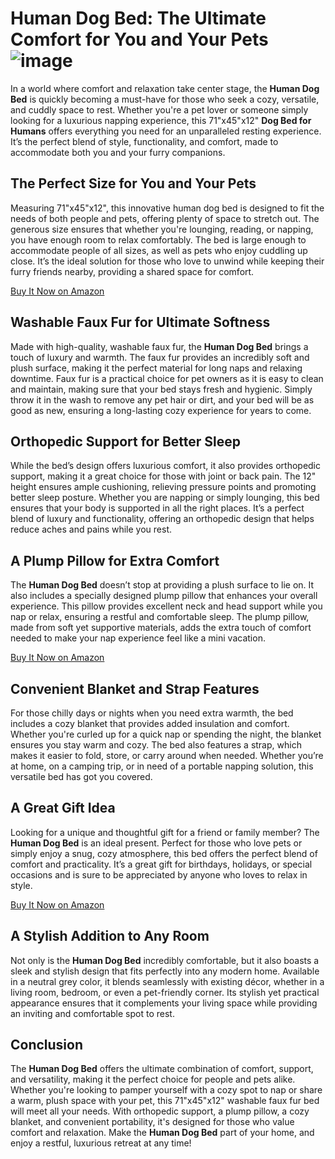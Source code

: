 # Human Dog Bed: The Ultimate Comfort for You and Your Pets![image](https://github.com/user-attachments/assets/9c84a087-d418-4848-8dd7-6e823b3c0472)


In a world where comfort and relaxation take center stage, the **Human Dog Bed** is quickly becoming a must-have for those who seek a cozy, versatile, and cuddly space to rest. Whether you're a pet lover or someone simply looking for a luxurious napping experience, this 71"x45"x12" **Dog Bed for Humans** offers everything you need for an unparalleled resting experience. It’s the perfect blend of style, functionality, and comfort, made to accommodate both you and your furry companions.

## The Perfect Size for You and Your Pets

Measuring 71"x45"x12", this innovative human dog bed is designed to fit the needs of both people and pets, offering plenty of space to stretch out. The generous size ensures that whether you're lounging, reading, or napping, you have enough room to relax comfortably. The bed is large enough to accommodate people of all sizes, as well as pets who enjoy cuddling up close. It’s the ideal solution for those who love to unwind while keeping their furry friends nearby, providing a shared space for comfort.
 
 [Buy It Now on Amazon](https://amzn.to/404CdTH)
## Washable Faux Fur for Ultimate Softness

Made with high-quality, washable faux fur, the **Human Dog Bed** brings a touch of luxury and warmth. The faux fur provides an incredibly soft and plush surface, making it the perfect material for long naps and relaxing downtime. Faux fur is a practical choice for pet owners as it is easy to clean and maintain, making sure that your bed stays fresh and hygienic. Simply throw it in the wash to remove any pet hair or dirt, and your bed will be as good as new, ensuring a long-lasting cozy experience for years to come.

## Orthopedic Support for Better Sleep

While the bed’s design offers luxurious comfort, it also provides orthopedic support, making it a great choice for those with joint or back pain. The 12" height ensures ample cushioning, relieving pressure points and promoting better sleep posture. Whether you are napping or simply lounging, this bed ensures that your body is supported in all the right places. It’s a perfect blend of luxury and functionality, offering an orthopedic design that helps reduce aches and pains while you rest.

## A Plump Pillow for Extra Comfort

The **Human Dog Bed** doesn’t stop at providing a plush surface to lie on. It also includes a specially designed plump pillow that enhances your overall experience. This pillow provides excellent neck and head support while you nap or relax, ensuring a restful and comfortable sleep. The plump pillow, made from soft yet supportive materials, adds the extra touch of comfort needed to make your nap experience feel like a mini vacation.

[Buy It Now on Amazon](https://amzn.to/404CdTH)
## Convenient Blanket and Strap Features

For those chilly days or nights when you need extra warmth, the bed includes a cozy blanket that provides added insulation and comfort. Whether you're curled up for a quick nap or spending the night, the blanket ensures you stay warm and cozy. The bed also features a strap, which makes it easier to fold, store, or carry around when needed. Whether you’re at home, on a camping trip, or in need of a portable napping solution, this versatile bed has got you covered.

## A Great Gift Idea

Looking for a unique and thoughtful gift for a friend or family member? The **Human Dog Bed** is an ideal present. Perfect for those who love pets or simply enjoy a snug, cozy atmosphere, this bed offers the perfect blend of comfort and practicality. It’s a great gift for birthdays, holidays, or special occasions and is sure to be appreciated by anyone who loves to relax in style.

[Buy It Now on Amazon](https://amzn.to/404CdTH)
## A Stylish Addition to Any Room

Not only is the **Human Dog Bed** incredibly comfortable, but it also boasts a sleek and stylish design that fits perfectly into any modern home. Available in a neutral grey color, it blends seamlessly with existing décor, whether in a living room, bedroom, or even a pet-friendly corner. Its stylish yet practical appearance ensures that it complements your living space while providing an inviting and comfortable spot to rest.

## Conclusion

The **Human Dog Bed** offers the ultimate combination of comfort, support, and versatility, making it the perfect choice for people and pets alike. Whether you're looking to pamper yourself with a cozy spot to nap or share a warm, plush space with your pet, this 71"x45"x12" washable faux fur bed will meet all your needs. With orthopedic support, a plump pillow, a cozy blanket, and convenient portability, it's designed for those who value comfort and relaxation. Make the **Human Dog Bed** part of your home, and enjoy a restful, luxurious retreat at any time!

